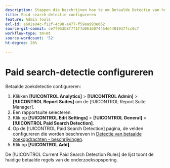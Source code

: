 ```yaml
---
description: Stappen die beschrijven hoe te om Betaalde Detectie van het Onderzoek te vormen.
title: Paid search-detectie configureren
feature: Admin Tools
exl-id: a602a84c-f12f-4c98-a477-f59ea993e662
source-git-commit: ce7f953b8f7f1f7d0616074454e4401937fcc0c7
workflow-type: tm+mt
source-wordcount: '52'
ht-degree: 26%

---
```


# Paid search-detectie configureren

Betaalde zoekdetectie configureren:

1. Klikken **[!UICONTROL Analytics]** > **[!UICONTROL Admin]** > **[!UICONTROL Report Suites]** om de [!UICONTROL Report Suite Manager].
1. Een rapportsuite selecteren.
1. Klik op **[!UICONTROL Edit Settings]** > **[!UICONTROL General]** > **[!UICONTROL Paid Search Detection]**.
1. Op de [!UICONTROL Paid Search Detection] pagina, de velden configureren die worden beschreven in [Detectie van betaalde zoekopdrachten - beschrijvingen](/help/admin/admin/c-manage-report-suites/c-edit-report-suites/general/paid-search-detection/paid-search-detection.md#section_0C2CFA0AF77B47098BE37CB024665D0D).
1. Klik op **[!UICONTROL Add]**.

De [!UICONTROL Current Paid Search Detection Rules] de lijst toont de huidige betaalde regels van de onderzoeksopsporing.
